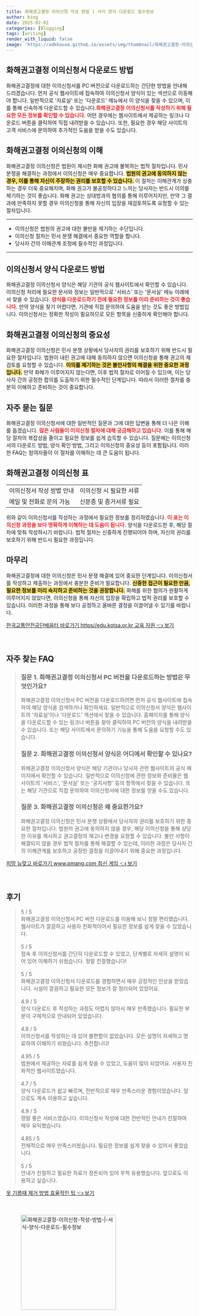 ```yaml
---
title: 화해권고결정 이의신청 작성 방법 | 서식 양식 다운로드 필수정보
author: bing
date: 2025-02-02
categories: [Blogging]
tags: [writing]
render_with_liquid: false
image: 'https://adkhouse.github.io/assets/img/thumbnail/화해권고결정-이의신청-작성-방법-|-서식-양식-다운로드-필수정보.webp'
---
```



<h2 id='화해권고결정_이의신청서_다운로드'>화해권고결정 이의신청서 다운로드 방법</h2>

<p>화해권고결정에 대한 이의신청서를 PC 버전으로 다운로드하는 간단한 방법을 안내해 드리겠습니다. 먼저 공식 웹사이트에 접속하여 이의신청서 양식이 있는 섹션으로 이동해야 합니다. 일반적으로 '자료실' 또는 '다운로드' 메뉴에서 이 양식을 찾을 수 있으며, 이를 통해 신속하게 다운로드할 수 있습니다.<b><span style="color: #ee2323;">화해권고결정 이의신청서를 작성하기 위해 필요한 모든 정보를 확인할 수 있습니다.</span></b> 어떤 경우에는 웹사이트에서 제공하는 링크나 다운로드 버튼을 클릭하여 직접 내려받을 수 있습니다. 또한, 필요한 경우 해당 사이트의 고객 서비스에 문의하여 추가적인 도움을 받을 수도 있습니다.</p>

<h2 id='화해권고결정_이의신청의_이해'>화해권고결정 이의신청의 이해</h2>

<p>화해권고결정 이의신청은 법원이 제시한 화해 권고에 불복하는 법적 절차입니다. 민사 분쟁을 해결하는 과정에서 이의신청은 매우 중요합니다. <b><span style="background-color: #ffe066;">법원의 권고에 동의하지 않는 경우, 이를 통해 자신이 주장하는 권리를 보호할 수 있습니다.</span></b> 이 절차는 이해관계가 상충하는 경우 더욱 중요해지며, 화해 권고가 불공정하다고 느끼는 당사자는 반드시 이의를 제기하는 것이 좋습니다. 화해 권고는 상대방과의 협의를 통해 이루어지지만, 만약 그 결과에 만족하지 못할 경우 이의신청을 통해 자신의 입장을 재검토하도록 요청할 수 있는 절차입니다.</p>

<hr />

<ul>
    <li>이의신청은 법원의 권고에 대한 불만을 제기하는 수단입니다.</li>
    <li>이의신청 절차는 민사 분쟁 해결에서 중요한 역할을 합니다.</li>
    <li>당사자 간의 이해관계 조정에 필수적인 과정입니다.</li>
</ul>

<hr />

<h2 id='이의신청서_양식_다운로드'>이의신청서 양식 다운로드 방법</h2>

<p>화해권고결정 이의신청서 양식은 해당 기관의 공식 웹사이트에서 확인할 수 있습니다. 이의신청 처리에 필요한 문서와 정보는 일반적으로 '서비스' 또는 '문서실' 메뉴 아래에서 찾을 수 있습니다. <b><span style="color: #ee2323;">양식을 다운로드하기 전에 필요한 정보를 미리 준비하는 것이 좋습니다.</span></b> 만약 양식을 찾기 어렵다면, 기관에 직접 문의하여 도움을 받는 것도 좋은 방법입니다. 이의신청서는 정확한 작성이 필요하므로 모든 항목을 신중하게 확인해야 합니다.</p>

<h2 id='화해권고결정_이의신청의_중요성'>화해권고결정 이의신청의 중요성</h2>

<p>화해권고결정 이의신청은 민사 분쟁 상황에서 당사자의 권리를 보호하기 위해 반드시 필요한 절차입니다. 법원이 내린 권고에 대해 동의하지 않으면 이의신청을 통해 권고의 재검토를 요청할 수 있습니다. <b><span style="background-color: #ffe066;">이의를 제기하는 것은 불만사항의 해결을 위한 중요한 과정입니다.</span></b> 만약 화해가 이루어지지 않는다면, 이후 법적 절차로 이어질 수 있으며, 이는 당사자 간의 공정한 합의를 도출하기 위한 필수적인 단계입니다. 따라서 이러한 절차를 충분히 이해하고 준비하는 것이 중요합니다.</p>

<h2 id='자주_묻는_질문'>자주 묻는 질문</h2>

<p>화해권고결정 이의신청서에 대한 일반적인 질문과 그에 대한 답변을 통해 더 나은 이해를 돕겠습니다. <b><span style="color: #ee2323;">많은 사람들이 이의신청 절차에 대해 궁금해하고 있습니다.</span></b> 이를 통해 해당 절차의 복잡성을 줄이고 필요한 정보를 쉽게 습득할 수 있습니다. 질문에는 이의신청서의 다운로드 방법, 양식 확인 방법, 그리고 이의신청의 중요성 등이 포함됩니다. 이러한 FAQ는 참여자들이 이 절차를 이해하는 데 큰 도움이 됩니다.</p>

<h2 id='화해권고결정_이의신청_표'>화해권고결정 이의신청 표</h2>

<table>
    <tr>
        <td>이의신청서 작성 방법 안내</td>
        <td>이의신청 시 필요한 서류</td>
    </tr>
    <tr>
        <td>메일 및 전화로 문의 가능</td>
        <td>신분증 및 증거서류 필요</td>
    </tr>
</table>

<p>위와 같이 이의신청서를 작성하는 과정에서 필요한 정보를 정리하였습니다. <b><span style="color: #ee2323;">이 표는 이의신청 과정을 보다 명확하게 이해하는 데 도움이 됩니다.</span></b> 양식을 다운로드한 후, 해당 절차에 맞춰 작성하시기 바랍니다. 법적 절차는 신중하게 진행되어야 하며, 자신의 권리를 보호하기 위해 반드시 필요한 과정입니다.</p>

<h2 id='마무리'>마무리</h2>

<p>화해권고결정에 대한 이의신청은 민사 분쟁 해결에 있어 중요한 단계입니다. 이의신청서를 작성하고 제출하는 과정에서 충분한 준비가 필요합니다. <b><span style="background-color: #ffe066;">신중한 접근이 필요한 만큼, 필요한 정보를 미리 숙지하고 준비하는 것을 권장합니다.</span></b> 화해를 위한 협의가 원활하게 이루어지지 않았다면, 이의신청을 통해 자신의 입장을 확립하고 법적 권리를 보호할 수 있습니다. 이러한 과정을 통해 보다 공정하고 올바른 결정을 이끌어낼 수 있기를 바랍니다.</p>


<p><a class="click-button" title="한국교통안전공단배움터 바로가기 https//edu.kotsa.or.kr 교육 자원" href="https://adkhouse.github.io/posts/%ED%95%9C%EA%B5%AD%EA%B5%90%ED%86%B5%EC%95%88%EC%A0%84%EA%B3%B5%EB%8B%A8%EB%B0%B0%EC%9B%80%ED%84%B0-%EB%B0%94%EB%A1%9C%EA%B0%80%EA%B8%B0-httpsedu.kotsa.or.kr-%EA%B5%90%EC%9C%A1-%EC%9E%90%EC%9B%90/" rel="dofollow">한국교통안전공단배움터 바로가기 https//edu.kotsa.or.kr 교육 자원 👈 보기</a></p><br>
<h2 id='자주_찾는_FAQ'>자주 찾는 FAQ</h2>
<div itemscope="" itemtype="https://schema.org/FAQPage"> 
<blockquote> 
<div itemscope="" itemprop="mainEntity" itemtype="https://schema.org/Question"> 
<h3 itemprop="name">질문 1. 화해권고결정 이의신청서 PC 버전을 다운로드하는 방법은 무엇인가요?</h3> 
<div itemscope="" itemprop="acceptedAnswer" itemtype="https://schema.org/Answer"> 
<span itemprop="text"> 
<p>화해권고결정 이의신청서 PC 버전을 다운로드하려면 먼저 공식 웹사이트에 접속하여 해당 양식을 검색하거나 확인하세요. 일반적으로 이의신청서 양식은 웹사이트의 '자료실'이나 '다운로드' 섹션에서 찾을 수 있습니다. 홈페이지를 통해 양식을 다운로드할 수 있는 링크나 버튼을 찾아 클릭하여 PC 버전의 양식을 내려받을 수 있습니다. 또는 해당 사이트에서 문의하기 기능을 통해 도움을 요청할 수도 있습니다.</p> 
</span> 
</div> 
</div> 

<div itemscope="" itemprop="mainEntity" itemtype="https://schema.org/Question"> 
<h3 itemprop="name">질문 2. 화해권고결정 이의신청서 양식은 어디에서 확인할 수 있나요?</h3> 
<div itemscope="" itemprop="acceptedAnswer" itemtype="https://schema.org/Answer"> 
<span itemprop="text"> 
<p>화해권고결정 이의신청서 양식은 해당 기관이나 당사자 관련 웹사이트의 공식 페이지에서 확인할 수 있습니다. 일반적으로 이의신청에 관한 정보와 준비물은 웹사이트의 '서비스', '문서실' 또는 '공지사항' 등의 항목에서 찾을 수 있습니다. 또는 해당 기관으로 직접 문의하여 이의신청서에 대한 정보를 얻을 수도 있습니다.</p> 
</span> 
</div> 
</div> 

<div itemscope="" itemprop="mainEntity" itemtype="https://schema.org/Question"> 
<h3 itemprop="name">질문 3. 화해권고결정 이의신청은 왜 중요한가요?</h3> 
<div itemscope="" itemprop="acceptedAnswer" itemtype="https://schema.org/Answer"> 
<span itemprop="text"> 
<p>화해권고결정 이의신청은 민사 분쟁 상황에서 당사자의 권리를 보호하기 위한 중요한 절차입니다. 법원의 권고에 동의하지 않을 경우, 해당 이의신청을 통해 상당한 이유를 제시하고 권고결정의 재고나 변경을 요청할 수 있습니다. 불만 사항이 해결되지 않을 경우 법적 절차를 통해 해결할 수 있는데, 이러한 과정은 당사자 간의 이해관계를 보호하고 공정한 결정을 이끌어내기 위해 중요한 과정입니다.</p> 
</span> 
</div> 
</div> 

</blockquote> 
</div>
<p><a class="click-button" title="피망 뉴맞고 바로가기 www.pmang.com 최신 게임" href="https://adkhouse.github.io/posts/%ED%94%BC%EB%A7%9D-%EB%89%B4%EB%A7%9E%EA%B3%A0-%EB%B0%94%EB%A1%9C%EA%B0%80%EA%B8%B0-www.pmang.com-%EC%B5%9C%EC%8B%A0-%EA%B2%8C%EC%9E%84/" rel="dofollow">피망 뉴맞고 바로가기 www.pmang.com 최신 게임 👈 보기</a></p><br>
<h2 id='후기'>후기</h2>
<div itemscope itemtype="https://schema.org/Product">
  <blockquote>
  <div itemprop="review" itemscope itemtype="https://schema.org/Review">
      <div itemprop="reviewRating" itemscope itemtype="https://schema.org/Rating"> <span itemprop="ratingValue">5</span> / <span itemprop="bestRating">5</span> </div>
      <span itemprop="reviewBody">화해권고결정 이의신청서 PC 버전 다운로드를 이용해 보니 정말 편리했습니다. 웹사이트가 깔끔하고 사용자 친화적이어서 필요한 정보를 쉽게 찾을 수 있었습니다.</span>
  </div>
  <br>
  <div itemprop="review" itemscope itemtype="https://schema.org/Review">
      <div itemprop="reviewRating" itemscope itemtype="https://schema.org/Rating"> <span itemprop="ratingValue">5</span> / <span itemprop="bestRating">5</span> </div>
      <span itemprop="reviewBody">접속 후 이의신청서를 간단히 다운로드할 수 있었고, 단계별로 자세히 설명이 되어 있어 이해하기 쉬웠습니다. 정말 친절했습니다!</span>
  </div>
  <br>
  <div itemprop="review" itemscope itemtype="https://schema.org/Review">
      <div itemprop="reviewRating" itemscope itemtype="https://schema.org/Rating"> <span itemprop="ratingValue">5</span> / <span itemprop="bestRating">5</span> </div>
      <span itemprop="reviewBody">화해권고결정 이의신청서 다운로드를 경험하면서 매우 긍정적인 인상을 받았습니다. 시설이 깔끔하고 필요한 모든 정보가 잘 정리되어 있었어요.</span>
  </div>
  <br>
  <div itemprop="review" itemscope itemtype="https://schema.org/Review">
      <div itemprop="reviewRating" itemscope itemtype="https://schema.org/Rating"> <span itemprop="ratingValue">4.9</span> / <span itemprop="bestRating">5</span> </div>
      <span itemprop="reviewBody">양식 다운로드 후 작성하는 과정도 어렵지 않아서 매우 만족했습니다. 필요한 부분이 구체적으로 안내되어 있었습니다.</span>
  </div>
  <br>
  <div itemprop="review" itemscope itemtype="https://schema.org/Review">
      <div itemprop="reviewRating" itemscope itemtype="https://schema.org/Rating"> <span itemprop="ratingValue">4.8</span> / <span itemprop="bestRating">5</span> </div>
      <span itemprop="reviewBody">이의신청서를 작성하는 데 있어 불편함이 없었습니다. 모든 설명이 자세하고 명료하여 이해하기 쉬웠습니다. 추천합니다!</span>
  </div>
  <br>
  <div itemprop="review" itemscope itemtype="https://schema.org/Review">
      <div itemprop="reviewRating" itemscope itemtype="https://schema.org/Rating"> <span itemprop="ratingValue">4.95</span> / <span itemprop="bestRating">5</span> </div>
      <span itemprop="reviewBody">법원에서 제공하는 자료를 쉽게 찾을 수 있었고, 도움이 많이 되었어요. 사용자 친화적인 웹사이트였습니다.</span>
  </div>
  <br>
  <div itemprop="review" itemscope itemtype="https://schema.org/Review">
      <div itemprop="reviewRating" itemscope itemtype="https://schema.org/Rating"> <span itemprop="ratingValue">4.7</span> / <span itemprop="bestRating">5</span> </div>
      <span itemprop="reviewBody">양식 다운로드가 쉽고 빠르며, 전반적으로 매우 만족스러운 경험이었습니다. 앞으로도 계속 이용하고 싶습니다.</span>
  </div>
  <br>
  <div itemprop="review" itemscope itemtype="https://schema.org/Review">
      <div itemprop="reviewRating" itemscope itemtype="https://schema.org/Rating"> <span itemprop="ratingValue">4.9</span> / <span itemprop="bestRating">5</span> </div>
      <span itemprop="reviewBody">정말 좋은 서비스였습니다. 이의신청서 작성에 대한 전반적인 안내가 친절하여 매우 유익했습니다.</span>
  </div>
  <br>
  <div itemprop="review" itemscope itemtype="https://schema.org/Review">
      <div itemprop="reviewRating" itemscope itemtype="https://schema.org/Rating"> <span itemprop="ratingValue">4.85</span> / <span itemprop="bestRating">5</span> </div>
      <span itemprop="reviewBody">전체적으로 매우 만족스러웠습니다. 필요한 정보를 쉽게 찾을 수 있어서 좋았습니다.</span>
  </div>
  <br>
  <div itemprop="review" itemscope itemtype="https://schema.org/Review">
      <div itemprop="reviewRating" itemscope itemtype="https://schema.org/Rating"> <span itemprop="ratingValue">5</span> / <span itemprop="bestRating">5</span> </div>
      <span itemprop="reviewBody">안내가 친절하고 필요한 자료가 정돈되어 있어 무척 유용했습니다. 앞으로도 이용하고 싶습니다.</span>
  </div>
  </blockquote>
</div>
<p><a class="click-button" title="옷 기름때 제거 방법 효율적인 팁" href="https://adkhouse.github.io/posts/%EC%98%B7-%EA%B8%B0%EB%A6%84%EB%95%8C-%EC%A0%9C%EA%B1%B0-%EB%B0%A9%EB%B2%95-%ED%9A%A8%EC%9C%A8%EC%A0%81%EC%9D%B8-%ED%8C%81/" rel="dofollow">옷 기름때 제거 방법 효율적인 팁 👈 보기</a></p><br>
<figure class="image"><img src="https://adkhouse.github.io/assets/img/thumbnail/화해권고결정-이의신청-작성-방법-|-서식-양식-다운로드-필수정보.webp" alt="화해권고결정-이의신청-작성-방법-|-서식-양식-다운로드-필수정보" width="256" height="256"></figure>